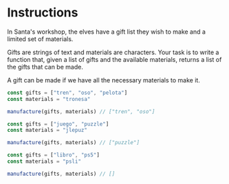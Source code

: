 # Instructions

In Santa's workshop, the elves have a gift list they wish to make and a limited set of materials.

Gifts are strings of text and materials are characters. Your task is to write a function that, given a list of gifts and the available materials, returns a list of the gifts that can be made.

A gift can be made if we have all the necessary materials to make it.

```js
const gifts = ["tren", "oso", "pelota"]
const materials = "tronesa"

manufacture(gifts, materials) // ["tren", "oso"]

const gifts = ["juego", "puzzle"]
const materials = "jlepuz"

manufacture(gifts, materials) // ["puzzle"]

const gifts = ["libro", "ps5"]
const materials = "psli"

manufacture(gifts, materials) // []
```
